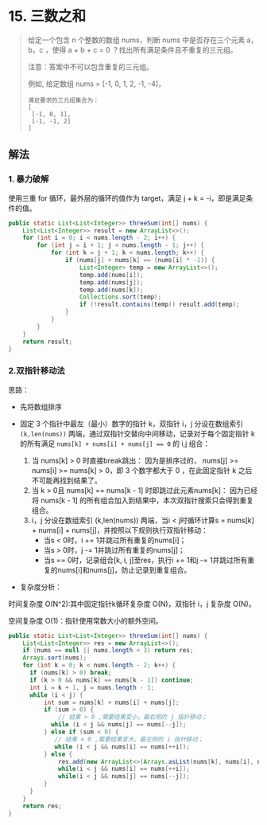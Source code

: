 # 15. 三数之和

>给定一个包含 n 个整数的数组 nums，判断 nums 中是否存在三个元素 a，b，c ，使得 a + b + c = 0 ？找出所有满足条件且不重复的三元组。
>
>注意：答案中不可以包含重复的三元组。
>
>例如, 给定数组 nums = [-1, 0, 1, 2, -1, -4]，
>```
>满足要求的三元组集合为：
>[
>  [-1, 0, 1],
>  [-1, -1, 2]
>]
>```

## 解法

### 1. 暴力破解

使用三重 for 循环，最外层的循环的值作为 target，满足 j + k = -i，即是满足条件的值。

```java
public static List<List<Integer>> threeSum(int[] nums) {
    List<List<Integer>> result = new ArrayList<>();
    for (int i = 0; i < nums.length - 2; i++) {
        for (int j = i + 1; j < nums.length - 1; j++) {
            for (int k = j + 1; k < nums.length; k++) {
                if (nums[j] + nums[k] == (nums[i] * -1)) {
                    List<Integer> temp = new ArrayList<>();
                    temp.add(nums[i]);
                    temp.add(nums[j]);
                    temp.add(nums[k]);
                    Collections.sort(temp);
                    if (!result.contains(temp)) result.add(temp);
                }
            }
        }
    }
    return result;
}
```

### 2.双指针移动法

思路：

- 先将数组排序

- 固定 3 个指针中最左（最小）数字的指针 k，双指针 i，j 分设在数组索引`(k,len(nums))` 两端，通过双指针交替向中间移动，记录对于每个固定指针 k 的所有满足 `nums[k] + nums[i] + nums[j] == 0` 的 i,j 组合：
      
  1. 当 nums[k] > 0 时直接break跳出：
因为是排序过的， nums[j] >= nums[i] >= nums[k] > 0，即 3 个数字都大于 0 ，在此固定指针 k 之后不可能再找到结果了。
  2. 当 k > 0且 nums[k] == nums[k - 1] 时即跳过此元素nums[k]：
因为已经将 nums[k - 1] 的所有组合加入到结果中，本次双指针搜索只会得到重复组合。
  3. i，j 分设在数组索引 (k,len(nums)) 两端，当i < j时循环计算s = nums[k] + nums[i] + nums[j]，并按照以下规则执行双指针移动：
     - 当s < 0时，i += 1并跳过所有重复的nums[i]；
     - 当s > 0时，j -= 1并跳过所有重复的nums[j]；
     - 当s == 0时，记录组合[k, i, j]至res，执行i += 1和j -= 1并跳过所有重复的nums[i]和nums[j]，防止记录到重复组合。

- 复杂度分析：

时间复杂度 O(N^2):其中固定指针k循环复杂度 O(N)，双指针 i，j 复杂度 O(N)。

空间复杂度 O(1)：指针使用常数大小的额外空间。

```java
public static List<List<Integer>> threeSum(int[] nums) {
    List<List<Integer>> res = new ArrayList<>();
    if (nums == null || nums.length < 3) return res;
    Arrays.sort(nums);
    for (int k = 0; k < nums.length - 2; k++) {
      if (nums[k] > 0) break;
      if (k > 0 && nums[k] == nums[k - 1]) continue;
      int i = k + 1, j = nums.length - 1;
      while (i < j) {
          int sum = nums[k] + nums[i] + nums[j];
          if (sum > 0) {
              // 结果 > 0 ,需要结果变小，最右侧的 j 指针移动；
            while (i < j && nums[j] == nums[--j]);
          } else if (sum < 0) {
             // 结果 < 0 ,需要结果变大，最左侧的 i 指针移动；
             while (i < j && nums[i] == nums[++i]);
          } else {
              res.add(new ArrayList<>(Arrays.asList(nums[k], nums[i], nums[j])));
              while(i < j && nums[i] == nums[++i]);
              while(i < j && nums[j] == nums[--j]);
          }
      }
    }
    return res;
}
```
